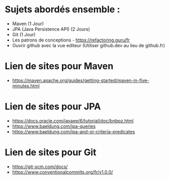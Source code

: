 # Sujets abordés ensemble :

- Maven (1 Jour)
- JPA (Java Persistence API) (2 Jours)
- Git (1 Jour)
- Les patrons de conceptions - https://refactoring.guru/fr
- Ouvrir github avec la vue editeur (Utiliser github.dev au lieu de github.fr)

# Lien de sites pour Maven

- https://maven.apache.org/guides/getting-started/maven-in-five-minutes.html

# Lien de sites pour JPA

- https://docs.oracle.com/javaee/6/tutorial/doc/bnbpz.html
- https://www.baeldung.com/jpa-queries
- https://www.baeldung.com/jpa-and-or-criteria-predicates

# Lien de sites pour Git

- https://git-scm.com/docs/
- https://www.conventionalcommits.org/fr/v1.0.0/
